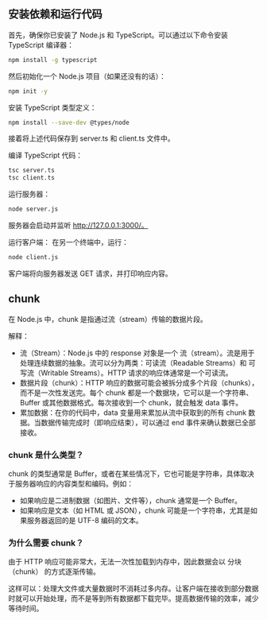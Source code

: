 ## 安装依赖和运行代码

首先，确保你已安装了 Node.js 和 TypeScript。可以通过以下命令安装 TypeScript 编译器：

```bash
npm install -g typescript
```

然后初始化一个 Node.js 项目（如果还没有的话）：

```bash
npm init -y
```

安装 TypeScript 类型定义：

```bash
npm install --save-dev @types/node
```

接着将上述代码保存到 server.ts 和 client.ts 文件中。

编译 TypeScript 代码：

```bash
tsc server.ts
tsc client.ts
```

运行服务器：

```bash
node server.js
```

服务器会启动并监听 http://127.0.0.1:3000/。

运行客户端：
在另一个终端中，运行：

```bash
node client.js
```

客户端将向服务器发送 GET 请求，并打印响应内容。

## chunk

在 Node.js 中，chunk 是指通过流（stream）传输的数据片段。

解释：
- 流（Stream）：Node.js 中的 response 对象是一个 流（stream）。流是用于处理连续数据的抽象。流可以分为两类：可读流（Readable Streams）和 可写流（Writable Streams）。HTTP 请求的响应体通常是一个可读流。
- 数据片段（chunk）：HTTP 响应的数据可能会被拆分成多个片段（chunks），而不是一次性发送完。每个 chunk 都是一个数据块，它可以是一个字符串、Buffer 或其他数据格式。每次接收到一个 chunk，就会触发 data 事件。
- 累加数据：在你的代码中，data 变量用来累加从流中获取到的所有 chunk 数据。当数据传输完成时（即响应结束），可以通过 end 事件来确认数据已全部接收。

### chunk 是什么类型？
chunk 的类型通常是 Buffer，或者在某些情况下，它也可能是字符串，具体取决于服务器响应的内容类型和编码。例如：

- 如果响应是二进制数据（如图片、文件等），chunk 通常是一个 Buffer。
- 如果响应是文本（如 HTML 或 JSON），chunk 可能是一个字符串，尤其是如果服务器返回的是 UTF-8 编码的文本。

### 为什么需要 chunk？
由于 HTTP 响应可能非常大，无法一次性加载到内存中，因此数据会以 分块（chunk） 的方式逐渐传输。

这样可以：处理大文件或大量数据时不消耗过多内存。让客户端在接收到部分数据时就可以开始处理，而不是等到所有数据都下载完毕。提高数据传输的效率，减少等待时间。
